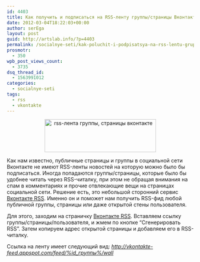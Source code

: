 ```yaml
---
id: 4403
title: Как получить и подписаться на RSS-ленту группы/страницы Вконтакте
date: 2012-03-04T18:22:03+00:00
author: serEga
layout: post
guid: http://artslab.info/?p=4403
permalink: /socialnye-seti/kak-poluchit-i-podpisatsya-na-rss-lentu-gruppystranicy-vkontakte/
prosmotr:
  - 350
wpb_post_views_count:
  - 3735
dsq_thread_id:
  - 1563991012
categories:
  - socialnye-seti
tags:
  - rss
  - vkontakte
---
```

<center>
  <a href="{{site.img_cdn}}/rss_feed_vkonakte.jpg"><img src="{{site.img_cdn}}/rss_feed_vkonakte-300x89.jpg" alt="rss-лента группы, страницы вконтакте" title="rss_feed_vkonakte" width="300" height="89" class="aligncenter size-medium wp-image-4408" srcset="{{site.img_cdn}}/rss_feed_vkonakte-300x89.jpg 300w, {{site.img_cdn}}/rss_feed_vkonakte.jpg 613w" sizes="(max-width: 300px) 100vw, 300px" /></a>
</center>

Как нам известно, публичные страницы и группы в социальной сети Вконтакте не имеют RSS-ленты новостей на которую можно было бы подписаться. Иногда попадаются группы/страницы, которые было бы удобнее читать через RSS-читалку, при этом не обращая внимания на спам в комментариях и прочие отвлекающие вещи на страницах социальной сети. Решение есть, это небольшой сторонний сервис [Вконтакте RSS](http://vkontakte-feed.appspot.com/). Именно он и поможет нам получить RSS-фид любой публичной группы, страницы или даже открытой стены пользователя.

Для этого, заходим на страничку [Вконтакте RSS](http://vkontakte-feed.appspot.com/). Вставляем ссылку группы/страницы/пользователя, и жмем по кнопке &#8220;Сгенерировать RSS&#8221;. Затем копируем адрес открытой страницы и добавляем его в RSS-читалку.


Ссылка на ленту имеет следующий вид: _http://vkontakte-feed.appspot.com/feed/%id_группы%/wall_